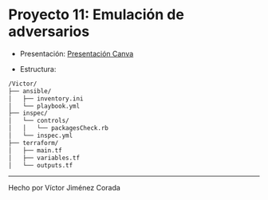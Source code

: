 # Proyecto 11: Emulación de adversarios

- Presentación: [Presentación Canva](https://www.canva.com/design/DAGndfXkMoo/_dcCKG1pPrwhtkIGNoWbkg/edit?utm_content=DAGndfXkMoo&utm_campaign=designshare&utm_medium=link2&utm_source=sharebutton)

- Estructura:

```txt
/Victor/
├── ansible/
│   ├── inventory.ini
│   └── playbook.yml
├── inspec/
│   └── controls/
│   │   └── packagesCheck.rb
│   └── inspec.yml
├── terraform/
│   ├── main.tf
│   ├── variables.tf
│   └── outputs.tf
```

---

Hecho por Víctor Jiménez Corada
